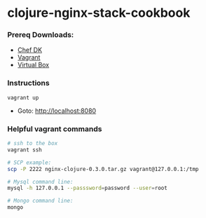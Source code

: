 # clojure-nginx-stack-cookbook

### Prereq Downloads:

* [Chef DK](https://downloads.chef.io/chef-dk/)
* [Vagrant](http://www.vagrantup.com/downloads.html)
* [Virtual Box](https://www.virtualbox.org/wiki/Downloads)

### Instructions

```
vagrant up
```

* Goto: [http://localhost:8080](http://localhost:8080)

### Helpful vagrant commands

```bash
# ssh to the box
vagrant ssh

# SCP example:
scp -P 2222 nginx-clojure-0.3.0.tar.gz vagrant@127.0.0.1:/tmp

# Mysql command line:
mysql -h 127.0.0.1 --passsword=password --user=root

# Mongo command line:
mongo
```
